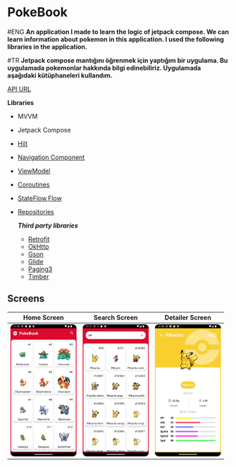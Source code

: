 # PokeBook

#ENG
**An application I made to learn the logic of jetpack compose. We can learn information about pokemon in this application. I used the following libraries in the application.** 

#TR
**Jetpack compose mantığını öğrenmek için yaptığım bir uygulama. Bu uygulamada pokemonlar hakkında bilgi edinebiliriz. Uygulamada aşağıdaki kütüphaneleri kullandım.** 

[API URL](https://pokeapi.co/docs/v2)

**Libraries**
+ MVVM
+ Jetpack Compose
+ [Hilt](https://developer.android.com/training/dependency-injection/hilt-android)
+ [Navigation Component](https://developer.android.com/guide/navigation/get-started) 
+ [ViewModel](https://developer.android.com/topic/libraries/architecture/viewmodel#implement)
+ [Coroutines](https://developer.android.com/kotlin/coroutines)
+ [StateFlow,Flow](https://developer.android.com/kotlin/flow/stateflow-and-sharedflow#livedata)
+ [Repositories](https://developer.android.com/topic/architecture#data-layer)
  
  ***Third party libraries***
  - [Retrofit](https://square.github.io/retrofit/)
  - [OkHttp](https://square.github.io/okhttp/recipes/)
  - [Gson](https://github.com/google/gson)
  - [Glide](https://github.com/bumptech/glide)
  - [Paging3](https://developer.android.com/topic/libraries/architecture/paging/v3-overview)
  - [Timber](https://github.com/JakeWharton/timber)

## Screens
| Home Screen | Search Screen | Detailer Screen |
| --- | --- | --- |
| <img src="screenshots/home_screen.png" width=150/> | <img src="screenshots/search_screen.png" width=150/> | <img src="screenshots/detailer_screen.png" width=150/> |
